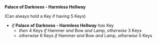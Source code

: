 ﻿**Palace of Darkness - Harmless Hellway**

(Can always hold a Key if having 5 Keys)

- *if* **Palace of Darkness - Harmless Hellway** *has* Key
  - *then* 4 Keys *if* Hammer *and* Bow *and* Lamp, *otherwise* 3 Keys
  - *otherwise* 6 Keys *if* Hammer *and* Bow *and* Lamp, *otherwise* 5 Keys
